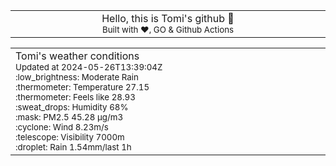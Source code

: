 
<div align="center">
<table>
<tbody>
<td align="center">
<img width="2000" height="0"><br>
Hello, this is Tomi's github 👋<br>
<sup>Built with ❤️, GO & Github Actions</sup><br>
<img width="2000" height="0">
</td>
</tbody>
</table>
</div>
<table>
<tbody>
<td align="left">
<img width="2000" height="0"><br>
Tomi's weather conditions<br>
<sup>Updated at 2024-05-26T13:39:04Z</sup><br>
<sup>:low_brightness: Moderate Rain</sup><br>
<sup>:thermometer: Temperature 27.15 </sup><br>
<sup>:thermometer: Feels like 28.93</sup><br>
<sup>:sweat_drops: Humidity 68%</sup><br>
<sup>:mask: PM2.5 45.28 μg/m3</sup><br>
<sup>:cyclone: Wind 8.23m/s </sup><br>
<sup>:telescope: Visibility 7000m </sup><br>
<sup>:droplet: Rain 1.54mm/last 1h </sup><br>
<img width="2000" height="0">
</td>
<td align="left">
<img width="2000" height="0"><br>
<br>
<img width="2000" height="0">
</td>
</tbody>
</table>
</div>
    